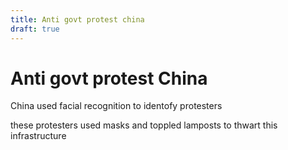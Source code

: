 ```yaml
---
title: Anti govt protest china
draft: true
---
```

# Anti govt protest China
China used facial recognition to identofy protesters

these protesters used masks and toppled lamposts to thwart this infrastructure
